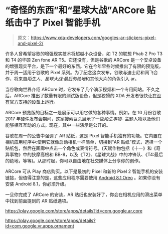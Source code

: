# “奇怪的东西”和“星球大战”ARCore 贴纸击中了 Pixel 智能手机

> 原文：<https://www.xda-developers.com/googles-ar-stickers-pixel-and-pixel-2/>

许多人曾希望谷歌的增强现实技术将超越小众设备，如 T2 的联想 Phab 2 Pro T3 和 T4 的华硕 Zen fone AR T5。它还没有，但是谷歌的 ARCore 是一个安卓设备的增强现实平台，是下一个最好的东西。它在今年早些时候推出了有限的预览版，并于周一适用于谷歌的 Pixel 系列。为了纪念这次发布，谷歌与迪士尼和网飞合作，将来自*陌生人*、*星球大战:最后的绝地*和其他大片的角色引入 ar。

当谷歌向世界介绍 ARCore 时，它发布了几个演示视频和一个专用网站。不久之后，ARCore 推出了数量有限的测试版设备，但是狡猾的 XDA 开发者很快让[在没有官方支持的设备上运行](https://www.xda-developers.com/arcore-for-all-google-augmented-reality/)。

ARCore 预览版的目标之一是展示可以用它做的各种事情。例如，在 10 月份谷歌 2017 年硬件发布会期间，这家搜索巨头展示了一些*陌生事物-* 主题人物以及他们能够相互互动的方式。现在，其中一些演示是公开的。

谷歌在周一的公告中强调了 AR 贴纸，这是 Pixel 智能手机独有的功能。它内置在相机应用程序中:使用它就像启动相机一样简单，切换到“AR 贴纸”模式，选择一个贴纸包，然后在画廊中点击一个角色或表情符号。(天赋作物包括《十一》和《奇异事物》中的狄摩高根和 BB-8，以及《T2》、《星球大战》中的冲锋队、《T4:最后的绝地，等等)。从那时起，你可以自由地在社交媒体上分享你的创作。

ARCore 可从 Play 商店购买。以下是最初的 Pixel 和新的 Pixel 2 智能手机的安装链接，但值得注意的是，这些应用程序需要使用 [Android 8.1 Oreo](http://xda-developers.com/tag/android-oreo) 。如果你没有安装 Android 8.1，你必须升级。

一旦你完成了 ARCore 的安装，AR 贴纸也安装好了，你会在相机应用的滑出菜单中找到前面提到的 AR 贴纸选项。

https://play.google.com/store/apps/details?id=com.google.ar.core

https://play.google.com/store/apps/details?id=com.google.vr.apps.ornament